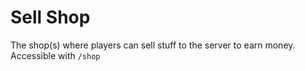 # Sell Shop
The shop(s) where players can sell stuff to the server to earn money.
Accessible with `/shop`